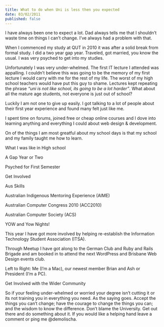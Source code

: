 ```yaml
---
title: What to do when Uni is less then you expected
date: 03/02/2011
published: false
---
```


I have always been one to expect a lot. Dad always tells me that I shouldn’t waste time on things I can’t change. I’ve always had a problem with that. 

When I commenced my study at QUT in 2010 it was after a solid break from formal study. I did a two year gap year. Traveled, got married, you know the usual. I was very psyched to get into my studies. 

Unfortunately I was very under-whelmed. The first IT lecture I attended was appalling. I couldn’t believe this was going to be the memory of my first lecture I would carry with me for the rest of my life. The worst of my high school teachers would have put this guy to shame. Lectures kept repeating the phrase *“uni is not like school, its going to be a lot harder”*. What about all the mature age students, not everyone is just out of school? 

Luckily I am not one to give up easily. I got talking to a lot of people about their first year experience and found many felt just like me. 

I spent time on forums, joined free or cheap online courses and I dove into learning anything and everything I could about web design & development. 

On of the things I am most greatful about my school days is that my school and my family taught me how to learn.    

 

What I was like in High school

A Gap Year or Two

Psyched for First Semester 

Get Involved

Aus Skills

Australian Indigenous Mentoring Experience (AIME)

Australian Computer Congress 2010 (ACC2010)

Australian Computer Society (ACS)

YOW and Yow Nights! 

This year I have got more involved by helping re-establish the Information Technology Student Association (ITSA).  

Through Meetup I have got along to the German Club and Ruby and Rails Brigade and am booked in to attend the next WordPress and Brisbane Web Design events club. 

Left to Right: Me (I’m a Mac), our newest member Brian and Ash or President (I’m a PC). 

Get Involved with the Wider Community

So if your feeling under-whelmed or worried your degree isn’t cutting it or its not training you in everything you need. As the saying goes. Accept the things you can’t change; have the courage to change the things you can; and the wisdom to know the difference. Don’t blame the University. Get out there and do something about it. If you would like a helping hand leave a comment or ping me @demolischa. 


